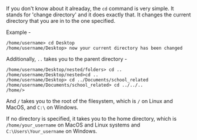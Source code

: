 If you don't know about it alreaday, the `cd` command is very simple. It stands for 'change directory' and it does exactly that. It changes the current directory that you are in to the one specified.

Example -

```
/home/username> cd Desktop
/home/username/Desktop> now your current directory has been changed
```
Additionally, `..` takes you to the parent directory -

```
/home/username/Desktop/nested/folders> cd ..
/home/username/Desktop/nested>cd ..
/home/username/Desktop> cd ../Documents/school_related
/home/username/Documents/school_related> cd ../../..
/home/>
```

And `/` takes you to the root of the filesystem, which is `/` on Linux and MacOS, and `C:\` on Windows.


If no directory is specified, it takes you to the home directory, which is `/home/your_username` on MacOS and Linux systems and `C:\Users\Your_username` on Windows.
